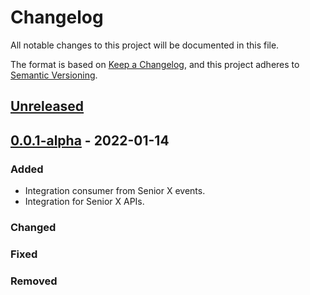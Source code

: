 # Changelog

All notable changes to this project will be documented in this file.

The format is based on [Keep a Changelog](https://keepachangelog.com/en/1.0.0/),
and this project adheres to [Semantic Versioning](https://semver.org/spec/v2.0.0.html).

## [Unreleased]

## [0.0.1-alpha] - 2022-01-14

### Added

-   Integration consumer from Senior X events.
-   Integration for Senior X APIs.

### Changed

### Fixed

### Removed

[Unreleased]: https://github.com/dev-senior-com-br/seniorx-http-camel-api/compare/0.0.1-alpha...HEAD

[0.0.1-alpha]: https://github.com/dev-senior-com-br/seniorx-http-camel-api/compare/85879c8d0301e69a5873cdb634f8a4ab0e75f81a...0.0.1-alpha
